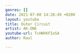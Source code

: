 ```yaml
---
genres: []
date: 2021-07-08 14:28:49 +0200
layout: youtube
title: Outer Circuit
artist: AK-ONE
youtube-url: TcHWhKFIoSA
author: Raul

---
```

